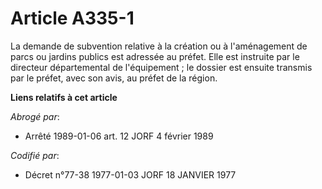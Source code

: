 # Article A335-1

La demande de subvention relative à la création ou à l'aménagement de parcs ou jardins publics est adressée au préfet. Elle
est instruite par le directeur départemental de l'équipement ; le dossier est ensuite transmis par le préfet, avec son avis,
au préfet de la région.

**Liens relatifs à cet article**

_Abrogé par_:

  - Arrêté 1989-01-06 art. 12 JORF 4 février 1989

_Codifié par_:

  - Décret n°77-38 1977-01-03 JORF 18 JANVIER 1977
